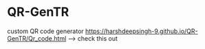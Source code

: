# QR-GenTR
custom QR code generator
https://harshdeepsingh-9.github.io/QR-GenTR/Qr_code.html --> check this out
